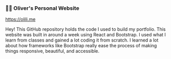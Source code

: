 ### 👨‍💻 Oliver's Personal Website

https://olili.me

Hey! This GitHub repository holds the code I used to build my portfolio. This website was built in around a week using React and Bootstrap. I used what I learn from classes and gained a lot coding it from scratch. I learned a lot about how frameworks like Bootstrap really ease the process of making things responsive, beautiful, and accessible. 
